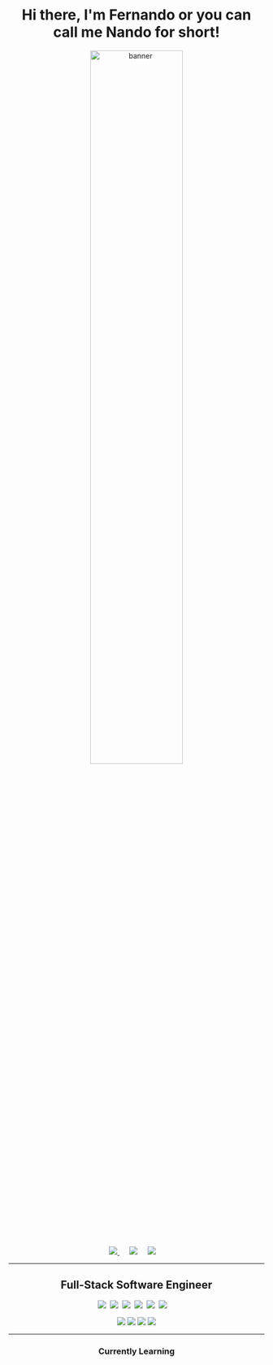 <h1 align='center'> Hi there, I'm Fernando or you can call me Nando for short!</h1>
<p align='center'>
<img src="https://i.imgur.com/RiVPhNQ.jpg" alt="banner" width=60%> 
</p>

<p align='center'>
  <a href="https://fernandoport.dev"><img src="https://img.shields.io/badge/-Portfolio-lightgrey?style=for-the-badge&logo=appveyor"/> </a>&nbsp;&nbsp;&nbsp;&nbsp;
  <a href="https://www.linkedin.com/in/ngalvan00/"><img src="https://img.shields.io/badge/linkedin-%230077B5.svg?&style=for-the-badge&logo=linkedin&logoColor=white" /></a>&nbsp;&nbsp;&nbsp;&nbsp;
  <a href="mailto:n.brighter00@gmail.com?"><img src="https://img.shields.io/badge/gmail-%23D14836.svg?&style=for-the-badge&logo=gmail&logoColor=white" /></a>&nbsp;&nbsp;&nbsp;&nbsp;
</p>

<hr>

<h2 align='center'> Full-Stack Software Engineer </h2>
<p align='center'>
    <img src="https://img.shields.io/badge/html5%20-%23e34f26.svg?&style=for-the-badge&logo=html5&logoColor=white" />&nbsp;&nbsp;<img src="https://img.shields.io/badge/CSS3-1572B6?&style=for-the-badge&logo=css3&logoColor=white" />&nbsp;&nbsp;<img src="https://img.shields.io/badge/JavaScript-F7DF1E?style=for-the-badge&logo=javascript&logoColor=black" />&nbsp;&nbsp;<img src="https://img.shields.io/badge/React-20232A?style=for-the-badge&logo=react&logoColor=61DAFB" />&nbsp;&nbsp;<img src="https://img.shields.io/badge/Bootstrap-563D7C?style=for-the-badge&logo=bootstrap&logoColor=white">&nbsp;&nbsp;<img src="https://img.shields.io/badge/node.js%20-%23339933.svg?&style=for-the-badge&logo=node.js&logoColor=white" />&nbsp;&nbsp;&nbsp;&nbsp
</p>
<p align='center'>
  <img src='https://img.shields.io/badge/-MongoDB-important?style=for-the-badge&logo=mongodb&logoColor=green'/>
  <img src='https://img.shields.io/badge/-PostgreSQL-yellow?style=for-the-badge&logo=mongodb&logoColor=black'/>
   <img src='https://img.shields.io/badge/-Amazon AWS-important?style=for-the-badge&logo=amazonaws&logoColor=white'/>
   <img src='https://img.shields.io/badge/-python-lightgray?style=for-the-badge&logo=python&logoColor=purple'/>
</p>

<hr>

<h3 align='center'>Currently Learning</h3>
